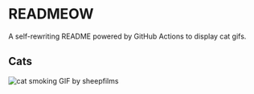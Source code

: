 # READMEOW

A self-rewriting README powered by GitHub Actions to display cat gifs.

## Cats

![cat smoking GIF by sheepfilms](https://media2.giphy.com/media/l0ExdMHUDKteztyfe/200.gif?cid=9acd02dalpyc6k65ydyduyi7f756izy24gn56ivxmymicmnq&ep=v1_gifs_search&rid=200.gif&ct=g)
